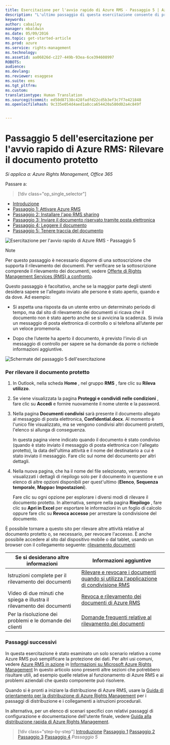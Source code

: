 ```yaml
---
title: Esercitazione per l'avvio rapido di Azure RMS - Passaggio 5 | Azure RMS
description: "L'ultimo passaggio di questa esercitazione consente di provare rapidamente Microsoft Azure Rights Management per l'organizzazione. L'esercitazione è articolata in 5 passaggi, eseguibili in meno di 15 minuti."
keywords: 
author: cabailey
manager: mbaldwin
ms.date: 05/09/2016
ms.topic: get-started-article
ms.prod: azure
ms.service: rights-management
ms.technology: 
ms.assetid: aa06826d-c227-449b-93ea-6ce394608997
ROBOTS: 
audience: 
ms.devlang: 
ms.reviewer: esaggese
ms.suite: ems
ms.tgt_pltfrm: 
ms.custom: 
translationtype: Human Translation
ms.sourcegitcommit: ed50d87138c428fadfd22cd5b3ef3c7f7e421848
ms.openlocfilehash: 9c335e054d4aed1a8cca654420a580d02a4c849f


---
```



# Passaggio 5 dell'esercitazione per l'avvio rapido di Azure RMS: Rilevare il documento protetto

*Si applica a: Azure Rights Management, Office 365*


Passare a: 
> [!div class="op_single_selector"]
- [Introduzione](quick-start-tutorial.md)
- [Passaggio 1: Attivare Azure RMS](tutorial-step1.md)
- [Passaggio 2: Installare l'app RMS sharing](tutorial-step2.md)
- [Passaggio 3: Inviare il documento riservato tramite posta elettronica](tutorial-step3.md)
- [Passaggio 4: Leggere il documento](tutorial-step4.md)
- [Passaggio 5: Tenere traccia del documento](tutorial-step5.md)

![Esercitazione per l'avvio rapido di Azure RMS - Passaggio 5](../media/AzRMS_QuickStartSteps5.PNG)

> [!NOTE]
> Per questo passaggio è necessario disporre di una sottoscrizione che supporta il rilevamento dei documenti. Per verificare se la sottoscrizione comprende il rilevamento dei documenti, vedere [Offerte di Rights Management Services (RMS) a confronto](https://technet.microsoft.com/dn858608.aspx).

Questo passaggio è facoltativo, anche se la maggior parte degli utenti desidera sapere se l'allegato inviato alle persone è stato aperto, quando e da dove. Ad esempio:

-   Si aspetta una risposta da un utente entro un determinato periodo di tempo, ma dal sito di rilevamento dei documenti si ricava che il documento non è stato aperto anche se si avvicina la scadenza. Si invia un messaggio di posta elettronica di controllo o si telefona all’utente per un veloce promemoria.

-   Dopo che l’utente ha aperto il documento, è previsto l'invio di un messaggio di controllo per sapere se ha domande da porre o richiede informazioni aggiuntive.

![Schermate del passaggio 5 dell'esercitazione](../media/AzRMS_Tutorial_5_Screenshots.png)

### Per rilevare il documento protetto

1.  In Outlook, nella scheda **Home** , nel gruppo **RMS** , fare clic su **Rileva utilizzo**.

2.  Se viene visualizzata la pagina **Proteggi e condividi nelle condizioni** , fare clic su **Accedi** e fornire nuovamente il nome utente e la password.

3.  Nella pagina **Documenti condivisi** sarà presente il documento allegato al messaggio di posta elettronica, **Confidential.docx**. Al momento è l'unico file visualizzato, ma se vengono condivisi altri documenti protetti, l'elenco si allunga di conseguenza.

    In questa pagina viene indicato quando il documento è stato condiviso (quando è stato inviato il messaggio di posta elettronica con l'allegato protetto), la data dell'ultima attività e il nome del destinatario a cui è stato inviato il messaggio. Fare clic sul nome del documento per altri dettagli.

4.  Nella nuova pagina, che ha il nome del file selezionato, verranno visualizzati i dettagli di riepilogo solo per il documento in questione e un elenco di altre opzioni disponibili per quest'ultimo (**Elenco**, **Sequenza temporale**, **Mappa**e **Impostazioni**).

    Fare clic su ogni opzione per esplorare i diversi modi di rilevare il documento protetto. In alternativa, sempre nella pagina **Riepilogo** , fare clic su **Apri in Excel** per esportare le informazioni in un foglio di calcolo oppure fare clic su **Revoca accesso** per arrestare la condivisione del documento.

È possibile tornare a questo sito per rilevare altre attività relative al documento protetto o, se necessario, per revocare l'accesso. È anche possibile accedere al sito dal dispositivo mobile o dal tablet, usando un browser con il collegamento seguente: [rilevamento documenti](http://go.microsoft.com/fwlink/?LinkId=529562)

|Se si desiderano altre informazioni|Informazioni aggiuntive|
|--------------------------------|--------------------------|
|Istruzioni complete per il rilevamento dei documenti|[Rilevare e revocare i documenti quando si utilizza l'applicazione di condivisione RMS](../rms-client/sharing-app-track-revoke.md)|
|Video di due minuti che spiega e illustra il rilevamento dei documenti|[Revoca e rilevamento dei documenti di Azure RMS](http://channel9.msdn.com/Series/Information-Protection/Azure-RMS-Document-Tracking-and-Revocation)|
|Per la risoluzione dei problemi e le domande dei clienti|[Domande frequenti relative al rilevamento dei documenti](https://technet.microsoft.com/dn947488)|

### Passaggi successivi
In questa esercitazione è stato esaminato un solo scenario relativo a come Azure RMS può semplificare la protezione dei dati. Per altri usi comuni, vedere [Azure RMS in azione](../understand-explore/what-admins-users-see.md) in [Informazioni su Microsoft Azure Rights Management](../understand-explore/what-is-azure-rms.md) In questo articolo sono presenti altre sezioni che potrebbero risultare utili, ad esempio quelle relative al funzionamento di Azure RMS e ai problemi aziendali che questo componente può risolvere.

Quando si è pronti a iniziare la distribuzione di Azure RMS, usare la [Guida di orientamento per la distribuzione di Azure Rights Management](../plan-design/deployment-roadmap.md) per i passaggi di distribuzione e i collegamenti a istruzioni procedurali.

In alternativa, per un elenco di scenari specifici con relativi passaggi di configurazione e documentazione dell'utente finale, vedere [Guida alla distribuzione rapida di Azure Rights Management](../get-started/rapid-deployment-guide.md).

>[!div class="step-by-step"]
[Introduzione](quick-start-tutorial.md)
[Passaggio 1](tutorial-step1.md)
[Passaggio 2](tutorial-step2.md)
[Passaggio 3](tutorial-step3.md)
[Passaggio 4](tutorial-step4.md)
*Passaggio 5*



<!--HONumber=Jun16_HO4-->


